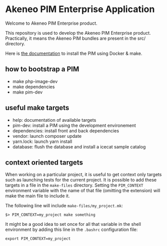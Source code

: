 Akeneo PIM Enterprise Application
=================================
Welcome to Akeneo PIM Enterprise product.

This repository is used to develop the Akeneo PIM Enterprise product.
Practically, it means the Akeneo PIM bundles are present in the src/ directory.

Here is [the documentation](https://docs.akeneo.com/latest/install_pim/docker/installation_docker.html) to install the PIM using Docker & make.

## how to bootstrap a PIM

 * make php-image-dev
 * make dependencies
 * make pim-dev

## useful make targets

 * help: documentation of available targets
 * pim-dev: install a PIM using the development environement
 * dependencies: install front and back dependencies
 * vendor: launch composer update
 * yarn.lock: launch yarn install
 * database: flush the database and install a icecat sample catalog

## context oriented targets

When working on a particular project, it is useful to get context only targets such as launching tests for the current project. It is possible to add these targets in a file in the `make-files` directory. Setting the `PIM_CONTEXT` environment variable with the name of that file (omitting the extension) will make the main file to include it.

The following line will include `make-files/my_project.mk`:

    $> PIM_CONTEXT=my_project make something 

It might be a good idea to set once for all that variable in the shell environment by adding this line in the `.bashrc` configuration file:

    export PIM_CONTEXT=my_project
